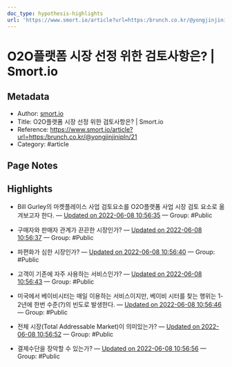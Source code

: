 ```yaml
---
doc_type: hypothesis-highlights
url: 'https://www.smort.io/article?url=https:/brunch.co.kr/@yongjinjinipln/21'
---
```


# O2O플랫폼 시장 선정 위한 검토사항은? | Smort.io

## Metadata
- Author: [smort.io]()
- Title: O2O플랫폼 시장 선정 위한 검토사항은? | Smort.io
- Reference: https://www.smort.io/article?url=https:/brunch.co.kr/@yongjinjinipln/21
- Category: #article

## Page Notes
## Highlights
- Bill Gurley의 마켓플레이스 사업 검토요소를 O2O플랫폼 사업 시장 검토 요소로 옮겨보고자 한다. — [Updated on 2022-06-08 10:56:35](https://hyp.is/OiFQaubOEeyW7sMHJKTcFw/www.smort.io/article?url=https:/brunch.co.kr/@yongjinjinipln/21) — Group: #Public

- 구매자와 판매자 관계가 끈끈한 시장인가? — [Updated on 2022-06-08 10:56:37](https://hyp.is/O6RMYubOEeyG06_42StF2w/www.smort.io/article?url=https:/brunch.co.kr/@yongjinjinipln/21) — Group: #Public

- 파편화가 심한 시장인가? — [Updated on 2022-06-08 10:56:40](https://hyp.is/PUGeRObOEeyDVxP6qrfFQA/www.smort.io/article?url=https:/brunch.co.kr/@yongjinjinipln/21) — Group: #Public

- 고객이 기존에 자주 사용하는 서비스인가? — [Updated on 2022-06-08 10:56:43](https://hyp.is/PrwMgubOEeyJt59kuN0K1A/www.smort.io/article?url=https:/brunch.co.kr/@yongjinjinipln/21) — Group: #Public

- 미국에서 베이비시터는 매일 이용하는 서비스이지만, 베이비 시터를 찾는 행위는 1-2년에 한번 수준(?)의 빈도로 발생한다. — [Updated on 2022-06-08 10:56:46](https://hyp.is/QHgvuubOEeyUm_9Ym5IPxg/www.smort.io/article?url=https:/brunch.co.kr/@yongjinjinipln/21) — Group: #Public

- 전체 시장(Total Addressable Market)이 의미있는가? — [Updated on 2022-06-08 10:56:52](https://hyp.is/RJ318ubOEeyfAeNVqwc6jw/www.smort.io/article?url=https:/brunch.co.kr/@yongjinjinipln/21) — Group: #Public

- 결제수단을 장악할 수 있는가? — [Updated on 2022-06-08 10:56:56](https://hyp.is/RnP7VubOEeyckTOuQ1fRUA/www.smort.io/article?url=https:/brunch.co.kr/@yongjinjinipln/21) — Group: #Public



